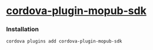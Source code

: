 # [cordova-plugin-mopub-sdk](https://github.com/xplatformapp/cordova-plugin-mopub-sdk)


### Installation
```shell script
cordova plugins add cordova-plugin-mopub-sdk
```
